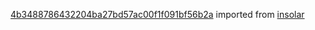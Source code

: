[4b3488786432204ba27bd57ac00f1f091bf56b2a](https://github.com/insolar/insolar/commit/4b3488786432204ba27bd57ac00f1f091bf56b2a) imported from [insolar](https://github.com/insolar/insolar)
